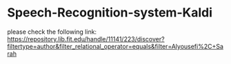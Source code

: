 # Speech-Recognition-system-Kaldi
please check the following link:
https://repository.lib.fit.edu/handle/11141/223/discover?filtertype=author&filter_relational_operator=equals&filter=Alyousefi%2C+Sarah
